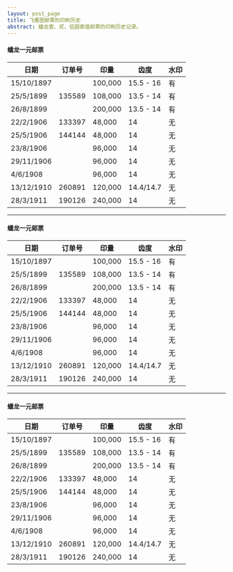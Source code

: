```yaml
---
layout: post_page
title: 飞雁图邮票的印刷历史
abstract: 蟠龙壹、贰、伍圆面值邮票的印刷历史记录。
---
```


#### 蟠龙一元邮票 

| 日期        | 订单号  | 印量     | 齿度     | 水印 |
| ---------- | ------ | ------- | --------- | -- |
| 15/10/1897 |        | 100,000 | 15.5 - 16 | 有 |
| 25/5/1899  | 135589 | 108,000 | 13.5 - 14 | 有 |
| 26/8/1899  |        | 200,000 | 13.5 - 14 | 有 |
| 22/2/1906  | 133397 |  48,000 |        14 | 无 |
| 25/5/1906  | 144144 |  48,000 |        14 | 无 |
| 23/8/1906  |        |  96,000 |        14 | 无 |
| 29/11/1906 |        |  96,000 |        14 | 无 |
| 4/6/1908   |        |  96,000 |        14 | 无 |
| 13/12/1910 | 260891 | 120,000 | 14.4/14.7 | 无 |
| 28/3/1911  | 190126 | 240,000 |        14 | 无 |


- - -
#### 蟠龙一元邮票 

| 日期        | 订单号  | 印量     | 齿度     | 水印 |
| ---------- | ------ | ------- | --------- | -- |
| 15/10/1897 |        | 100,000 | 15.5 - 16 | 有 |
| 25/5/1899  | 135589 | 108,000 | 13.5 - 14 | 有 |
| 26/8/1899  |        | 200,000 | 13.5 - 14 | 有 |
| 22/2/1906  | 133397 |  48,000 |        14 | 无 |
| 25/5/1906  | 144144 |  48,000 |        14 | 无 |
| 23/8/1906  |        |  96,000 |        14 | 无 |
| 29/11/1906 |        |  96,000 |        14 | 无 |
| 4/6/1908   |        |  96,000 |        14 | 无 |
| 13/12/1910 | 260891 | 120,000 | 14.4/14.7 | 无 |
| 28/3/1911  | 190126 | 240,000 |        14 | 无 |

- - -

#### 蟠龙一元邮票 

| 日期        | 订单号  | 印量     | 齿度     | 水印 |
| ---------- | ------ | ------- | --------- | -- |
| 15/10/1897 |        | 100,000 | 15.5 - 16 | 有 |
| 25/5/1899  | 135589 | 108,000 | 13.5 - 14 | 有 |
| 26/8/1899  |        | 200,000 | 13.5 - 14 | 有 |
| 22/2/1906  | 133397 |  48,000 |        14 | 无 |
| 25/5/1906  | 144144 |  48,000 |        14 | 无 |
| 23/8/1906  |        |  96,000 |        14 | 无 |
| 29/11/1906 |        |  96,000 |        14 | 无 |
| 4/6/1908   |        |  96,000 |        14 | 无 |
| 13/12/1910 | 260891 | 120,000 | 14.4/14.7 | 无 |
| 28/3/1911  | 190126 | 240,000 |        14 | 无 |
